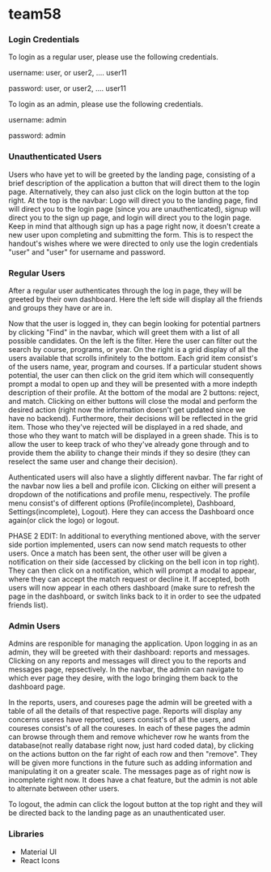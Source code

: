 # team58

### Login Credentials

To login as a regular user, please use the following credentials.

  username: user, or user2, .... user11
  
  password: user, or user2, .... user11
  
To login as an admin, please use the following credentials.

  username: admin
  
  password: admin

### Unauthenticated Users
Users who have yet to will be greeted by the landing page, consisting of a brief description of the application a button that will direct them to the login page. Alternatively, they can also just click on the login button at the top right. At the top is the navbar: Logo will direct you to the landing page, find will direct you to the login page (since  you are unauthenticated), signup will direct you to the sign up page, and login will direct you to the login page. Keep in mind that although sign up has a page right now, it doesn't create a new user upon completing and submitting the form. This is to respect the handout's wishes where we were directed to only use the login credentials "user" and "user" for username and password. 
### Regular Users
After a regular user authenticates through the log in page, they will be greeted by their own dashboard. Here the left side will display all the friends and groups they have or are in. 

Now that the user is logged in, they can begin looking for potential partners by clicking "Find" in the navbar, which will greet them with a list of all possible candidates. On the left is the filter. Here the user can filter out the search by course, programs, or year. On the right is a grid display of all the users available that scrolls infinitely to the bottom. Each grid item consist's of the users name, year, program and courses. If a particular student shows potential, the user can then click on the grid item which will consequently prompt a modal to open up and they will be presented with a more indepth description of their profile. At the bottom of the modal are 2 buttons: reject, and match. Clicking on either buttons will close the modal and perform the desired action (right now the information doesn't get updated since we have no backend). Furthermore, their decisions will be reflected in the grid item. Those who they've rejected will be displayed in a red shade, and those who they want to match will be displayed in a green shade. This is to allow the user to keep track of who they've already gone through and to provide them the ability to change their minds if they so desire (they can reselect the same user and change their decision). 

Authenticated users will also have a slightly different navbar. The far right of the navbar now lies a bell and profile icon. Clicking on either will present a dropdown of the notifications and profile menu, respectively. The profile menu consist's of different options (Profile(incomplete), Dashboard, Settings(incomplete), Logout). Here they can access the Dashboard once again(or click the logo) or logout.

PHASE 2 EDIT: 
In additional to everything mentioned above, with the server side portion implemented, users can now send match requests to other users. Once a match has been sent, the other user will be given a notification on their side (accessed by clicking on the bell icon in top right). They can then click on a notification, which will prompt a modal to appear, where they can accept the match request or decline it. If accepted, both users will now appear in each others dashboard (make sure to refresh the page in the dashboard, or switch links back to it in order to see the udpated friends list).

### Admin Users
Admins are responible for managing the application. Upon logging in as an admin, they will be greeted with their dashboard: reports and messages. Clicking on any reports and messages will direct you to the reports and messages page, repsectively. In the navbar, the admin can navigate to which ever page they desire, with the logo bringing them back to the dashboard page. 

In the reports, users, and coureses page the admin will be greeted with a table of all the details of that respective page. Reports will display any concerns useres have reported, users consist's of all the users, and coureses consist's of all the coureses. In each of these pages the admin can browse through them and remove whichever row he wants from the database(not really database right now, just hard coded data), by clicking on the actions button on the far right of each row and then "remove". They will be given more functions in the future such as adding information and manipulating it on a greater scale. The messages page as of right now is incomplete right now. It does have a chat feature, but the admin is not able to alternate between other users.

To logout, the admin can click the logout button at the top right and they will be directed back to the landing page as an unauthenticated user.

### Libraries
- Material UI
- React Icons
